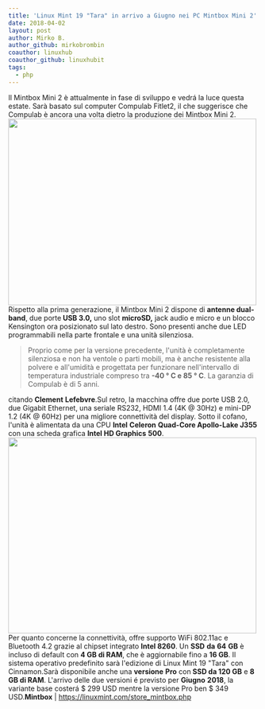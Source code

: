 ```yaml
---
title: 'Linux Mint 19 "Tara" in arrivo a Giugno nei PC Mintbox Mini 2'
date: 2018-04-02
layout: post
author: Mirko B.
author_github: mirkobrombin
coauthor: linuxhub
coauthor_github: linuxhubit
tags:
  - php
---
```

Il Mintbox Mini 2 è attualmente in fase di sviluppo e vedrá la luce questa estate. Sarà basato sul computer Compulab Fitlet2, il che suggerisce che Compulab è ancora una volta dietro la produzione dei Mintbox Mini 2.<a href="https://linuxhub.it/wordpress/wp-content/uploads/2018/04/linux-mint-19-tara-will-ship-in-june-2-linuxhub.jpg"><img class="aligncenter size-full wp-image-4467 size-full wp-image-374" src="https://linuxhub.it/wordpress/wp-content/uploads/2018/04/linux-mint-19-tara-will-ship-in-june-2-linuxhub.jpg" alt="" width="500" height="375" /></a>Rispetto alla prima generazione, il Mintbox Mini 2 dispone di <strong>antenne dual-band</strong>, due porte<strong> USB 3.0,</strong> uno slot <strong>microSD,</strong> jack audio e micro e un blocco Kensington ora posizionato sul lato destro. Sono presenti anche due LED programmabili nella parte frontale e una unità silenziosa.<blockquote>Proprio come per la versione precedente, l'unità è completamente silenziosa e non ha ventole o parti mobili, ma è anche resistente alla polvere e all'umidità e progettata per funzionare nell'intervallo di temperatura industriale compreso tra <strong>-40 ° C e 85 ° C</strong>. La garanzia di Compulab è di 5 anni.</blockquote>citando <strong>Clement</strong> <strong>Lefebvre</strong>.Sul retro, la macchina offre due porte USB 2.0, due Gigabit Ethernet, una seriale RS232, HDMI 1.4 (4K @ 30Hz) e mini-DP 1.2 (4K @ 60Hz) per una migliore connettività del display. Sotto il cofano, l'unità è alimentata da una CPU <strong>Intel</strong> <strong>Celeron</strong> <strong>Quad-Core Apollo-Lake J355</strong> con una scheda grafica <strong>Intel HD Graphics</strong> <strong>500</strong>.<a href="https://linuxhub.it/wordpress/wp-content/uploads/2018/04/linux-mint-19-tara-will-ship-in-june-linuxhub.jpg"><img class="aligncenter size-full wp-image-4468 size-full wp-image-375" src="https://linuxhub.it/wordpress/wp-content/uploads/2018/04/linux-mint-19-tara-will-ship-in-june-linuxhub.jpg" alt="" width="500" height="394" /></a>Per quanto concerne la connettività, offre supporto WiFi 802.11ac e Bluetooth 4.2 grazie al chipset integrato <strong>Intel 8260</strong>. Un <strong>SSD</strong> <strong>da</strong> <strong>64</strong> <strong>GB</strong> è incluso di default con <strong>4 GB di RAM</strong>, che è aggiornabile fino a <strong>16 GB</strong>. Il sistema operativo predefinito sarà l'edizione di Linux Mint 19 "Tara" con Cinnamon.Sarà disponibile anche una <strong>versione</strong> <strong>Pro</strong> con<strong> SSD da 120 GB</strong> e <strong>8 GB di RAM</strong>. L'arrivo delle due versioni é previsto per <strong>Giugno</strong> <strong>2018</strong>, la variante base costerá $ 299 USD mentre la versione Pro ben $ 349 USD.<strong>Mintbox</strong> | <a href="https://linuxmint.com/store_mintbox.php">https://linuxmint.com/store_mintbox.php</a>